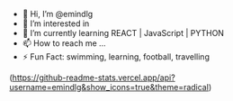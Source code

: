 - 👋 Hi, I’m @emindlg
- 👀 I’m interested in <Coding/> 
- 🌱 I’m currently learning REACT | JavaScript | PYTHON
- 📫 How to reach me ...
- ⚡ Fun Fact: swimming, learning, football, travelling

(https://github-readme-stats.vercel.app/api?username=emindlg&show_icons=true&theme=radical)

